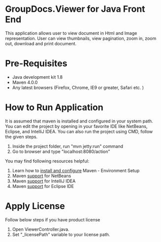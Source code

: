 # GroupDocs.Viewer for Java Front End

This application allows user to view document in Html and Image representation. User can view thumbnails, view pagination, zoom in, zoom out, download and print document.

# Pre-Requisites

* Java development kit 1.8
* Maven 4.0.0
* Any latest browsers (Firefox, Chrome, IE9 or greater, Safari etc. )

# How to Run Application

It is assumed that maven is installed and configured in your system path. You can edit the project by opening in your favorite IDE like NetBeans, Eclipse, and IntelliJ IDEA. You can also run the project using CMD, follow the given steps.

1. Inside the project folder, run "mvn jetty:run" command
3. Go to browser and type "localhost:8080/action"

You may find following resources helpful:
1. Learn how to <a href="http://www.tutorialspoint.com/maven/maven_environment_setup.htm">install and configure</a> Maven - Environment Setup
2. Maven <a href="http://www.tutorialspoint.com/maven/maven_netbeans.htm">support</a> for NetBeans
3. Maven <a href="http://www.tutorialspoint.com/maven/maven_intellij_idea.htm">support</a> for IntelliJ IDEA
4. Maven <a href="http://www.tutorialspoint.com/maven/maven_eclispe_ide.htm">support</a> for Eclipse IDE

# Apply License

Follow below steps if you have product license

1. Open ViewerController.java.
2. Set "_licensePath" variable to your license path. 




